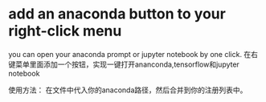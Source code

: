# add an anaconda button to your right-click menu
you can open your anaconda prompt or jupyter notebook by one click.
在右键菜单里面添加一个按钮，实现一键打开ananconda,tensorflow和jupyter notebook


使用方法：
在文件中代入你的anaconda路径，然后合并到你的注册列表中。
